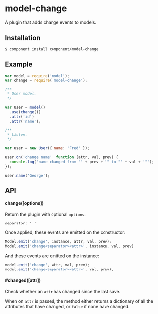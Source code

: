 
# model-change

  A plugin that adds change events to models.

## Installation

    $ component install component/model-change

## Example

```js
var model = require('model');
var change = require('model-change');

/**
 * User model.
 */

var User = model()
  .use(change())
  .attr('id')
  .attr('name');

/**
 * Listen.
 */

var user = new User({ name: 'Fred' });

user.on('change name', function (attr, val, prev) {
  console.log('name changed from "' + prev + '" to "' + val + '"'); 
});

user.name('George');
```

## API

#### change([options])

  Return the plugin with optional `options`:

    separator: ' '

  Once applied, these events are emitted on the constructor:

```js
Model.emit('change', instance, attr, val, prev);
Model.emit('change<separator><attr>', instance, val, prev)
```

  And these events are emitted on the instance:

```js
model.emit('change', attr, val, prev);
model.emit('change<separator><attr>', val, prev);
```

#### #changed([attr])

  Check whether an `attr` has changed since the last save.

  When on `attr` is passed, the method either returns a dictionary of all the attributes that have changed, or `false` if none have changed.